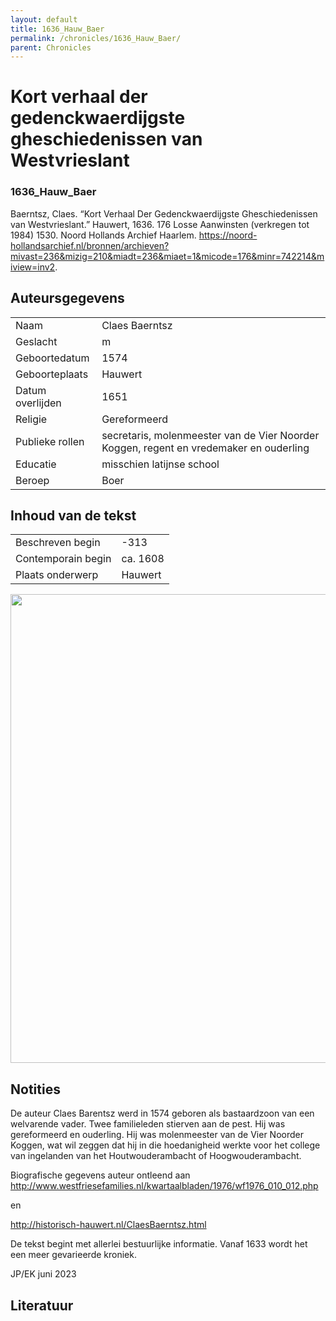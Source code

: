 ```yaml
---
layout: default
title: 1636_Hauw_Baer
permalink: /chronicles/1636_Hauw_Baer/
parent: Chronicles
--- 
```



# Kort verhaal der gedenckwaerdijgste gheschiedenissen van Westvrieslant 

### 1636_Hauw_Baer 

Baerntsz, Claes. “Kort Verhaal Der Gedenckwaerdijgste Gheschiedenissen van Westvrieslant.” Hauwert, 1636. 176 Losse Aanwinsten (verkregen tot 1984) 1530. Noord Hollands Archief Haarlem. https://noord-hollandsarchief.nl/bronnen/archieven?mivast=236&mizig=210&miadt=236&miaet=1&micode=176&minr=742214&miview=inv2. 

## Auteursgegevens 

| | | 
| --------------- | --------------- | 
| Naam | Claes Baerntsz | 
| Geslacht | m | 
| Geboortedatum | 1574 | 
| Geboorteplaats | Hauwert | 
| Datum overlijden | 1651 | 
| Religie | Gereformeerd | 
| Publieke rollen | secretaris, molenmeester van de Vier Noorder Koggen, regent en vredemaker en ouderling  | 
| Educatie | misschien latijnse school | 
| Beroep | Boer | 

## Inhoud van de tekst 

| | | 
| --------------- | --------------- | 
| Beschreven begin | -313 | 
| Contemporain begin | ca. 1608 | 
| Plaats onderwerp | Hauwert | 

[<img src="..\..\barplots_chronicles\1636_Hauw_Baer.jpg" width="750"/>](..\..\barplots_chronicles\1636_Hauw_Baer.jpg) 

## Notities 

De auteur Claes Barentsz werd in 1574 geboren als bastaardzoon van een
welvarende vader. Twee familieleden stierven aan de pest. Hij was gereformeerd
en ouderling. Hij was molenmeester van de Vier Noorder Koggen, wat wil zeggen
dat hij in die hoedanigheid werkte voor het college van ingelanden van het
Houtwouderambacht of Hoogwouderambacht.

Biografische gegevens auteur ontleend aan
<http://www.westfriesefamilies.nl/kwartaalbladen/1976/wf1976_010_012.php>

en

http://historisch-hauwert.nl/ClaesBaerntsz.html

De tekst begint met allerlei bestuurlijke informatie. Vanaf 1633 wordt het een
meer gevarieerde kroniek.

JP/EK juni 2023



## Literatuur 

